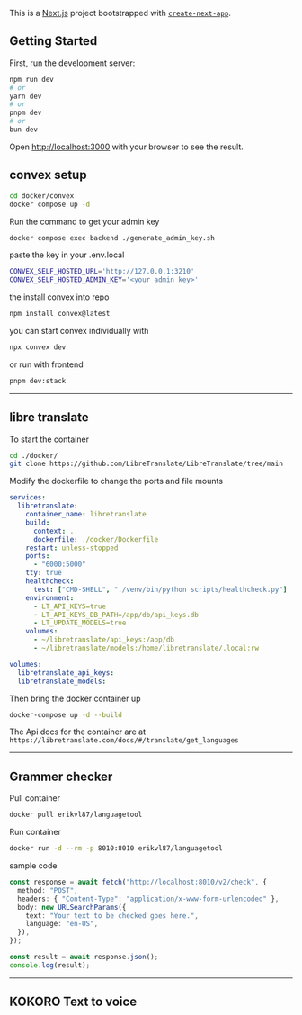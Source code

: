 This is a [Next.js](https://nextjs.org) project bootstrapped with [`create-next-app`](https://nextjs.org/docs/app/api-reference/cli/create-next-app).

## Getting Started

First, run the development server:

```bash
npm run dev
# or
yarn dev
# or
pnpm dev
# or
bun dev
```

Open [http://localhost:3000](http://localhost:3000) with your browser to see the result.

## convex setup

```sh
cd docker/convex
docker compose up -d
```

Run the command to get your admin key

```sh
docker compose exec backend ./generate_admin_key.sh
```

paste the key in your .env.local

```sh
CONVEX_SELF_HOSTED_URL='http://127.0.0.1:3210'
CONVEX_SELF_HOSTED_ADMIN_KEY='<your admin key>'
```

the install convex into repo

```sh
npm install convex@latest
```

you can start convex individually with

```sh
npx convex dev
```

or run with frontend

```sh
pnpm dev:stack
```

---

## libre translate

To start the container

```sh
cd ./docker/
git clone https://github.com/LibreTranslate/LibreTranslate/tree/main
```

Modify the dockerfile to change the ports and file mounts

```yaml
services:
  libretranslate:
    container_name: libretranslate
    build:
      context: .
      dockerfile: ./docker/Dockerfile
    restart: unless-stopped
    ports:
      - "6000:5000"
    tty: true
    healthcheck:
      test: ["CMD-SHELL", "./venv/bin/python scripts/healthcheck.py"]
    environment:
      - LT_API_KEYS=true
      - LT_API_KEYS_DB_PATH=/app/db/api_keys.db
      - LT_UPDATE_MODELS=true
    volumes:
      - ~/libretranslate/api_keys:/app/db
      - ~/libretranslate/models:/home/libretranslate/.local:rw

volumes:
  libretranslate_api_keys:
  libretranslate_models:
```

Then bring the docker container up

```sh
docker-compose up -d --build
```

The Api docs for the container are at `https://libretranslate.com/docs/#/translate/get_languages`

---

## Grammer checker

Pull container

```sh
docker pull erikvl87/languagetool
```

Run container

```sh
docker run -d --rm -p 8010:8010 erikvl87/languagetool
```

sample code

```ts
const response = await fetch("http://localhost:8010/v2/check", {
  method: "POST",
  headers: { "Content-Type": "application/x-www-form-urlencoded" },
  body: new URLSearchParams({
    text: "Your text to be checked goes here.",
    language: "en-US",
  }),
});

const result = await response.json();
console.log(result);
```

---
## KOKORO Text to voice
